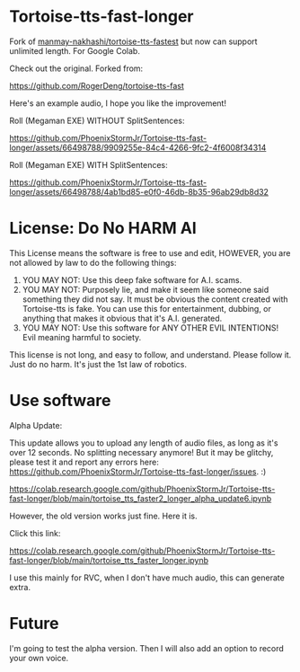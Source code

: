 # Tortoise-tts-fast-longer
Fork of [manmay-nakhashi/tortoise-tts-fastest](https://github.com/manmay-nakhashi/tortoise-tts-fastest) but now can support unlimited length. For Google Colab.

Check out the original. Forked from:

https://github.com/RogerDeng/tortoise-tts-fast

Here's an example audio, I hope you like the improvement!

Roll (Megaman EXE) WITHOUT SplitSentences:

https://github.com/PhoenixStormJr/Tortoise-tts-fast-longer/assets/66498788/9909255e-84c4-4266-9fc2-4f6008f34314

Roll (Megaman EXE) WITH SplitSentences:

https://github.com/PhoenixStormJr/Tortoise-tts-fast-longer/assets/66498788/4ab1bd85-e0f0-46db-8b35-96ab29db8d32



# License: Do No HARM AI

This License means the software is free to use and edit, HOWEVER, you are not allowed by law to do the following things:
1. YOU MAY NOT: Use this deep fake software for A.I. scams.
2. YOU MAY NOT: Purposely lie, and make it seem like someone said something they did not say. It must be obvious the content created with Tortoise-tts is fake. You can use this for entertainment, dubbing, or anything that makes it obvious that it's A.I. generated.
3. YOU MAY NOT: Use this software for ANY OTHER EVIL INTENTIONS! Evil meaning harmful to society.

This license is not long, and easy to follow, and understand. Please follow it. Just do no harm. It's just the 1st law of robotics.

# Use software
Alpha Update:

This update allows you to upload any length of audio files, as long as it's over 12 seconds. No splitting necessary anymore! But it may be glitchy, please test it and report any errors here: https://github.com/PhoenixStormJr/Tortoise-tts-fast-longer/issues. :)

https://colab.research.google.com/github/PhoenixStormJr/Tortoise-tts-fast-longer/blob/main/tortoise_tts_faster2_longer_alpha_update6.ipynb

However, the old version works just fine. Here it is.

Click this link:

https://colab.research.google.com/github/PhoenixStormJr/Tortoise-tts-fast-longer/blob/main/tortoise_tts_faster_longer.ipynb

I use this mainly for RVC, when I don't have much audio, this can generate extra.

# Future
I'm going to test the alpha version. Then I will also add an option to record your own voice.
